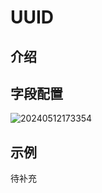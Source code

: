 # UUID

## 介绍

## 字段配置

![20240512173354](https://static-docs.nocobase.com/20240512173354.png)

## 示例

待补充